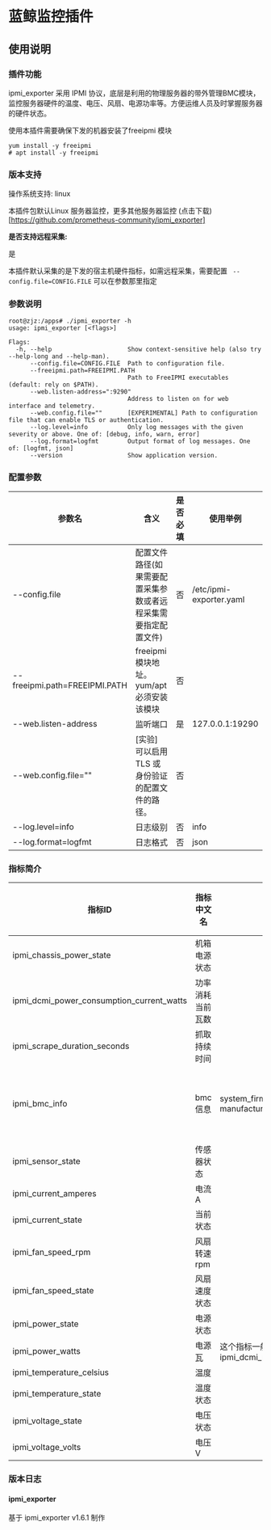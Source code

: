 # 蓝鲸监控插件

## 使用说明

### 插件功能

ipmi_exporter 采用 IPMI 协议，底层是利用的物理服务器的带外管理BMC模块，监控服务器硬件的温度、电压、风扇、电源功率等。方便运维人员及时掌握服务器的硬件状态。

使用本插件需要确保下发的机器安装了freeipmi 模块

```
yum install -y freeipmi
# apt install -y freeipmi
```


### 版本支持


操作系统支持: linux

本插件包默认Linux 服务器监控，更多其他服务器监控 (点击下载)[https://github.com/prometheus-community/ipmi_exporter]



**是否支持远程采集:**

是

本插件默认采集的是下发的宿主机硬件指标，如需远程采集，需要配置 ` --config.file=CONFIG.FILE` 可以在参数那里指定

### 参数说明

```
root@zjz:/apps# ./ipmi_exporter -h
usage: ipmi_exporter [<flags>]

Flags:
  -h, --help                     Show context-sensitive help (also try --help-long and --help-man).
      --config.file=CONFIG.FILE  Path to configuration file.
      --freeipmi.path=FREEIPMI.PATH
                                 Path to FreeIPMI executables (default: rely on $PATH).
      --web.listen-address=":9290"
                                 Address to listen on for web interface and telemetry.
      --web.config.file=""       [EXPERIMENTAL] Path to configuration file that can enable TLS or authentication.
      --log.level=info           Only log messages with the given severity or above. One of: [debug, info, warn, error]
      --log.format=logfmt        Output format of log messages. One of: [logfmt, json]
      --version                  Show application version.

```


### 配置参数


| **参数名**                       | **含义**                           | **是否必填** | **使用举例**                |
|-------------------------------|----------------------------------|----------|-------------------------|
| --config.file                 | 配置文件路径(如果需要配置采集参数或者远程采集需要指定配置文件) | 否        | /etc/ipmi-exporter.yaml |
| --freeipmi.path=FREEIPMI.PATH | freeipmi 模块地址。 yum/apt 必须安装该模块   | 否        |                         |
| --web.listen-address          | 监听端口                             | 是        | 127.0.0.1:19290         |
| --web.config.file=""          | [实验] 可以启用 TLS 或身份验证的配置文件的路径。     | 否        |                         |
| --log.level=info              | 日志级别                             | 否        | info                    |
| --log.format=logfmt           | 日志格式                             | 否        | json                    |



### 指标简介


| 指标ID                                      | 指标中文名    | 维度ID                                                            | 维度含义   | 单位     |
|-------------------------------------------|----------|-----------------------------------------------------------------|--------|--------|
| ipmi_chassis_power_state                  | 机箱电源状态   |                                                                 |        |        |
| ipmi_dcmi_power_consumption_current_watts | 功率消耗当前瓦数 |                                                                 |        |        |
| ipmi_scrape_duration_seconds              | 抓取持续时间   |                                                                 |        |        |
| ipmi_bmc_info                             | bmc信息    | system_firmware_version firmware_revision manufacturer_id       | 系统固件版本 | string |
| ipmi_sensor_state                         | 传感器状态    |                                                                 |        |        |
| ipmi_current_amperes                      | 电流A      |                                                                 |        |        |
| ipmi_current_state                        | 当前状态     |                                                                 |        |        |
| ipmi_fan_speed_rpm                        | 风扇转速rpm  |                                                                 |        |        |
| ipmi_fan_speed_state                      | 风扇速度状态   |                                                                 |        |        |
| ipmi_power_state                          | 电源状态     |                                                                 |        |        |
| ipmi_power_watts                          | 电源瓦      | 这个指标一般不是反应实际功率消耗(建议使用ipmi_dcmi_power_consumption_current_watts) |        |        |
| ipmi_temperature_celsius                  | 温度       |                                                                 |        |        |
| ipmi_temperature_state                    | 温度状态     |                                                                 |        |        |
| ipmi_voltage_state                        | 电压状态     |                                                                 |        |        |
| ipmi_voltage_volts                        | 电压V      |                                                                 |        |        |


### 版本日志

#### ipmi_exporter 

基于 ipmi_exporter v1.6.1 制作

